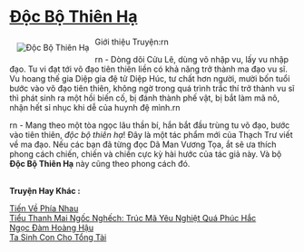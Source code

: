 <a href="https://utruyen.com/doc-bo-thien-ha/1885/" title="Độc Bộ Thiên Hạ"><h1>Độc Bộ Thiên Hạ</h1></a><div style="display:table"><img align="right" style="float: left; padding: 10px;" src="https://utruyen.com/images/story/200x260/doc-bo-thien-ha.jpg" alt="Độc Bộ Thiên Hạ">Giới thiệu Truyện:rn<p></p>rn - Dòng dõi Cửu Lê, dùng võ nhập vu, lấy vu nhập đạo. Tu vi đạt tới võ đạo tiên thiên liền có khả năng trở thành ma đạo vu sĩ. Vu hoang thế gia Diệp gia đệ tử Diệp Húc, tư chất hơn người, mười bốn tuổi bước vào võ đạo tiên thiên, không ngờ trong quá trình trắc thí trở thành vu sĩ thì phát sinh ra một hồi biến cố, bị đánh thành phế vật, bị bắt làm mã nô, nhận hết sỉ nhục khi dễ của huynh đệ mình.rn<p></p>rn - Mang theo một tòa ngọc lâu thần bí, hắn bắt đầu trùng tu võ đạo, bước vào tiên thiên, <em>độc bộ thiên hạ</em>! Đây là một tác phẩm mới của Thạch Trư viết về ma đạo. Nếu các bạn đã từng đọc Dã Man Vương Tọa, ắt sẽ ưa thích phong cách chiến, chiến và chiến cực kỳ hài hước của tác giả này. Và bộ <strong>Độc Bộ Thiên Hạ</strong> này cũng theo phong cách đó.</div><p><br><b>Truyện Hay Khác :</b></p><a href="https://utruyen.com/tien-ve-phia-nhau/15014/" alt="Tiến Về Phía Nhau">Tiến Về Phía Nhau</a><br/><a href="https://truyenngontinhay.wordpress.com/2019/10/03/tieu-thanh-mai-ngoc-nghech-truc-ma-yeu-nghiet-qua-phuc-hac/" alt="Tiểu Thanh Mai Ngốc Nghếch: Trúc Mã Yêu Nghiệt Quá Phúc Hắc">Tiểu Thanh Mai Ngốc Nghếch: Trúc Mã Yêu Nghiệt Quá Phúc Hắc</a><br/><a href="https://www.flickr.com/photos/184340401@N07/48717299028/" alt="Ngọc Đàm Hoàng Hậu">Ngọc Đàm Hoàng Hậu</a><br/><a href="https://dammy2019.blogspot.com/2019/11/ta-sinh-con-cho-tong-tai.html" alt="Ta Sinh Con Cho Tổng Tài">Ta Sinh Con Cho Tổng Tài</a><br/>